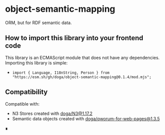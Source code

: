 # object-semantic-mapping

ORM, but for RDF semantic data.

## How to import this library into your frontend code

This library is an ECMAScript module that does not have any dependencies. Importing this library is simple:

- `import { Language, I18nString, Person } from "https://esm.sh/gh/doga/object-semantic-mapping@0.1.4/mod.mjs";`

## Compatibility

Compatible with:

- N3 Stores created with [doga/N3@1.17.2](https://esm.sh/gh/doga/N3@1.17.2/mod.mjs)
- Semantic data objects created with [doga/qworum-for-web-pages@1.3.5](https://esm.sh/gh/doga/qworum-for-web-pages@1.3.5/mod.mjs)

∎
